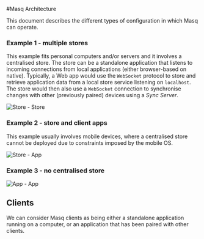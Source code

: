 
#Masq Architecture

This document describes the different types of configuration in which Masq can operate.

### Example 1 - multiple stores

This example fits personal computers and/or servers and it involves a centralised store. The store can be a standalone application that listens to incoming connections from local applications (either browser-based on native). Typically, a Web app would use the `WebSocket` protocol to store and retrieve application data from a local store service listening on `localhost`. The store would then also use a `WebSocket` connection to synchronise changes with other (previously paired) devices using a *Sync Server*.

![Store - Store](https://qwantresearch.github.io/masq-docs/img/store-store.png)

### Example 2 - store and client apps

This example usually involves mobile devices, where a centralised store cannot be deployed due to constraints imposed by the mobile OS.

![Store - App](https://qwantresearch.github.io/masq-docs/img/store-app.png)

### Example 3 - no centralised store

![App - App](https://qwantresearch.github.io/masq-docs/img/app-app.png)

## Clients

We can consider Masq clients as being either a standalone application running on a computer, or an application that has been paired with other clients.

